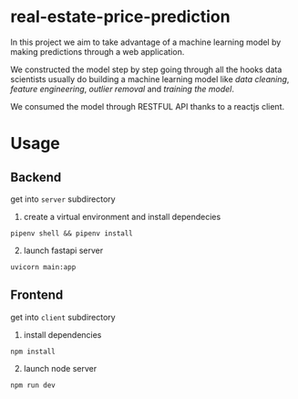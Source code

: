 # real-estate-price-prediction

In this project we aim to take advantage of a machine learning model by making predictions through a web application.

We constructed the model step by step going through all the hooks data scientists usually do building a machine learning model like *data cleaning*, *feature engineering*, *outlier removal* and *training the model*.

We consumed the model through RESTFUL API thanks to a reactjs client.

# Usage

## Backend
get into ```server``` subdirectory
1. create a virtual environment and install dependecies
```
pipenv shell && pipenv install
``` 
2. launch fastapi server
```
uvicorn main:app
```
## Frontend
get into ```client``` subdirectory
1. install dependencies
```
npm install
```
2. launch node server
```
npm run dev
```

